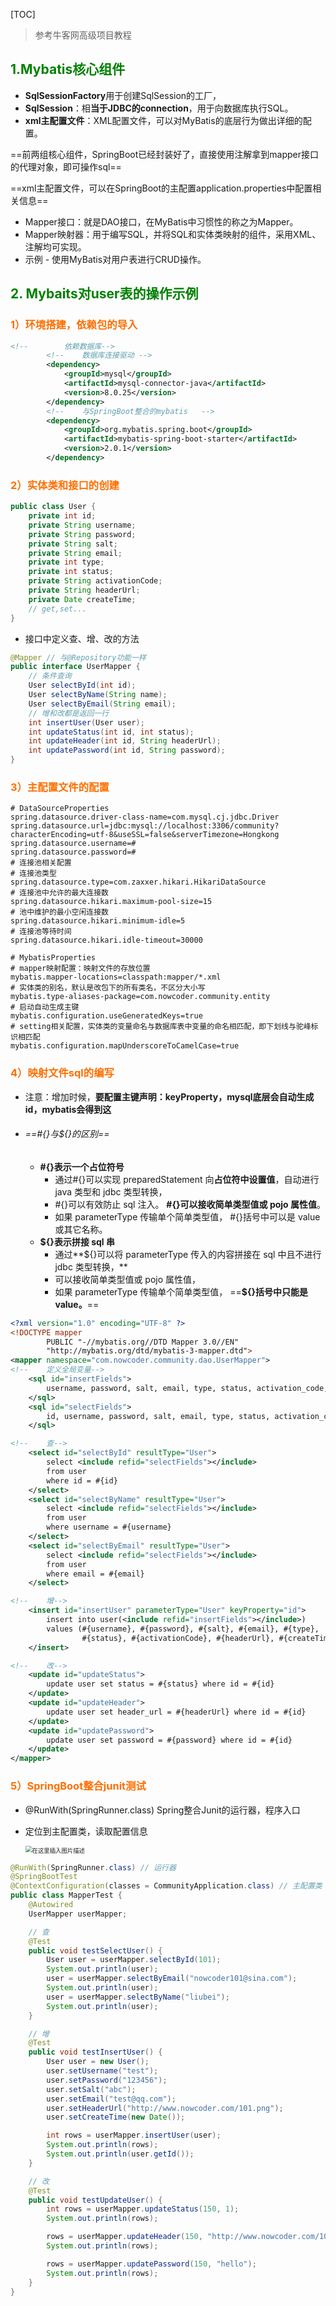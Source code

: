 [TOC]



> 参考牛客网高级项目教程

## <font color=green>1.Mybatis核心组件</font>

- **SqlSessionFactory**用于创建SqlSession的工厂，
- **SqlSession**：相**当于JDBC的connection**，用于向数据库执行SQL。
- **xml主配置文件**：XML配置文件，可以对MyBatis的底层行为做出详细的配置。

==前两组核心组件，SpringBoot已经封装好了，直接使用注解拿到mapper接口的代理对象，即可操作sql==

==xml主配置文件，可以在SpringBoot的主配置application.properties中配置相关信息==

- Mapper接口：就是DAO接口，在MyBatis中习惯性的称之为Mapper。
- Mapper映射器：用于编写SQL，并将SQL和实体类映射的组件，采用XML、注解均可实现。
- 示例
  \- 使用MyBatis对用户表进行CRUD操作。  

## <font color=green>2. Mybaits对user表的操作示例</font>

### <font color="#fd6f01">1）环境搭建，依赖包的导入</font>

```xml
<!--		依赖数据库-->
		<!--	数据库连接驱动	-->
		<dependency>
			<groupId>mysql</groupId>
			<artifactId>mysql-connector-java</artifactId>
			<version>8.0.25</version>
		</dependency>
		<!--	与SpringBoot整合的mybatis	-->
		<dependency>
			<groupId>org.mybatis.spring.boot</groupId>
			<artifactId>mybatis-spring-boot-starter</artifactId>
			<version>2.0.1</version>
		</dependency>
```



### <font color="#fd6f01">2）实体类和接口的创建</font>

```java
public class User {
    private int id;
    private String username;
    private String password;
    private String salt;
    private String email;
    private int type;
    private int status;
    private String activationCode;
    private String headerUrl;
    private Date createTime;
    // get,set...
}
```

- 接口中定义查、增、改的方法

```java
@Mapper // 与@Repository功能一样
public interface UserMapper {
    // 条件查询
    User selectById(int id);
    User selectByName(String name);
    User selectByEmail(String email);
    // 增和改都是返回一行
    int insertUser(User user);
    int updateStatus(int id, int status);
    int updateHeader(int id, String headerUrl);
    int updatePassword(int id, String password);
}

```



### <font color="#fd6f01">3）主配置文件的配置</font>

```properties
# DataSourceProperties
spring.datasource.driver-class-name=com.mysql.cj.jdbc.Driver
spring.datasource.url=jdbc:mysql://localhost:3306/community?characterEncoding=utf-8&useSSL=false&serverTimezone=Hongkong
spring.datasource.username=#
spring.datasource.password=#
# 连接池相关配置
# 连接池类型
spring.datasource.type=com.zaxxer.hikari.HikariDataSource
# 连接池中允许的最大连接数
spring.datasource.hikari.maximum-pool-size=15
# 池中维护的最小空闲连接数
spring.datasource.hikari.minimum-idle=5
# 连接池等待时间
spring.datasource.hikari.idle-timeout=30000

# MybatisProperties
# mapper映射配置：映射文件的存放位置
mybatis.mapper-locations=classpath:mapper/*.xml
# 实体类的别名，默认是改包下的所有类名，不区分大小写
mybatis.type-aliases-package=com.nowcoder.community.entity
# 启动自动生成主键
mybatis.configuration.useGeneratedKeys=true
# setting相关配置，实体类的变量命名与数据库表中变量的命名相匹配，即下划线与驼峰标识相匹配
mybatis.configuration.mapUnderscoreToCamelCase=true
```

### <font color="#fd6f01">4）映射文件sql的编写</font>

- 注意：增加时候，**要配置主键声明：keyProperty，mysql底层会自动生成id，mybatis会得到这**

- ###### ==#{}与${}的区别== 

  - **\#{}表示一个占位符号**
    - 通过#{}可以实现 preparedStatement 向**占位符中设置值**，自动进行 java 类型和 jdbc 类型转换，
    - \#{}可以有效防止 sql 注入。 **#{}可以接收简单类型值或 pojo 属性值**。 
    - 如果 parameterType 传输单个简单类型值， #{}括号中可以是 value 或其它名称。
  - **${}表示拼接 sql 串**
    - 通过**${}可以将 parameterType 传入的内容拼接在 sql 中且不进行 jdbc 类型转换，**
    - 可以接收简单类型值或 pojo 属性值，
    - 如果 parameterType 传输单个简单类型值， ==**${}括号中只能是 value。**==

```xml
<?xml version="1.0" encoding="UTF-8" ?>
<!DOCTYPE mapper
        PUBLIC "-//mybatis.org//DTD Mapper 3.0//EN"
        "http://mybatis.org/dtd/mybatis-3-mapper.dtd">
<mapper namespace="com.nowcoder.community.dao.UserMapper">
<!--    定义全局变量-->
    <sql id="insertFields">
        username, password, salt, email, type, status, activation_code, header_url, create_time
    </sql>
    <sql id="selectFields">
        id, username, password, salt, email, type, status, activation_code, header_url, create_time
    </sql>

<!--    查-->
    <select id="selectById" resultType="User">
        select <include refid="selectFields"></include>
        from user
        where id = #{id}
    </select>
    <select id="selectByName" resultType="User">
        select <include refid="selectFields"></include>
        from user
        where username = #{username}
    </select>
    <select id="selectByEmail" resultType="User">
        select <include refid="selectFields"></include>
        from user
        where email = #{email}
    </select>

<!--    增-->
    <insert id="insertUser" parameterType="User" keyProperty="id">
        insert into user(<include refid="insertFields"></include>)
        values (#{username}, #{password}, #{salt}, #{email}, #{type},
                #{status}, #{activationCode}, #{headerUrl}, #{createTime})
    </insert>

<!--    改-->
    <update id="updateStatus">
        update user set status = #{status} where id = #{id}
    </update>
    <update id="updateHeader">
        update user set header_url = #{headerUrl} where id = #{id}
    </update>
    <update id="updatePassword">
        update user set password = #{password} where id = #{id}
    </update>
</mapper>
```



### <font color="#fd6f01">5）SpringBoot整合junit测试</font>

- @RunWith(SpringRunner.class) Spring整合Junit的运行器，程序入口

- 定位到主配置类，读取配置信息

  <img src="https://img-blog.csdnimg.cn/c77a22f1a7764e358a58ecd1d98a0453.png" alt="在这里插入图片描述" style="zoom:67%;" />

```java
@RunWith(SpringRunner.class) // 运行器
@SpringBootTest
@ContextConfiguration(classes = CommunityApplication.class) // 主配置类
public class MapperTest {
    @Autowired
    UserMapper userMapper;

    // 查
    @Test
    public void testSelectUser() {
        User user = userMapper.selectById(101);
        System.out.println(user);
        user = userMapper.selectByEmail("nowcoder101@sina.com");
        System.out.println(user);
        user = userMapper.selectByName("liubei");
        System.out.println(user);
    }

    // 增
    @Test
    public void testInsertUser() {
        User user = new User();
        user.setUsername("test");
        user.setPassword("123456");
        user.setSalt("abc");
        user.setEmail("test@qq.com");
        user.setHeaderUrl("http://www.nowcoder.com/101.png");
        user.setCreateTime(new Date());

        int rows = userMapper.insertUser(user);
        System.out.println(rows);
        System.out.println(user.getId());
    }

    // 改
    @Test
    public void testUpdateUser() {
        int rows = userMapper.updateStatus(150, 1);
        System.out.println(rows);

        rows = userMapper.updateHeader(150, "http://www.nowcoder.com/102.png");
        System.out.println(rows);

        rows = userMapper.updatePassword(150, "hello");
        System.out.println(rows);
    }
}
```



